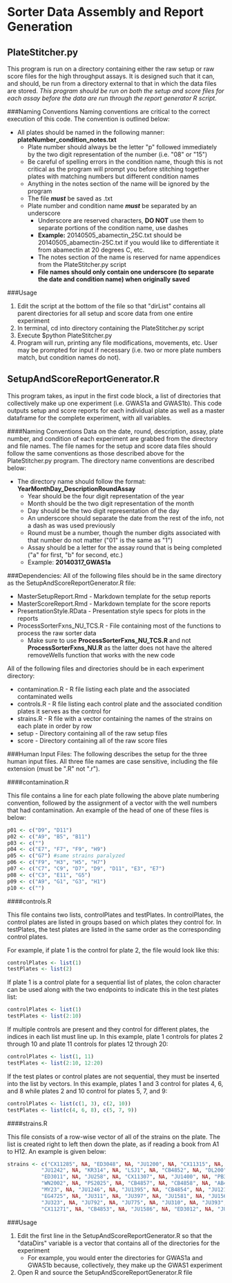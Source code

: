 Sorter Data Assembly and Report Generation
==========================================

PlateStitcher.py
----------------
This program is run on a directory containing either the raw setup or raw score files for the high throughput assays. It is designed such that it can, and should, be run from a directory external to that in which the data files are stored. *This program should be run on both the setup and score files for each assay before the data are run through the report generator R script.*

###Naming Conventions
Naming conventions are critical to the correct execution of this code. The convention is outlined below:

+ All plates should be named in the following manner: **plateNumber_condition_notes.txt**
	+ Plate number should always be the letter "p" followed immediately by the two digit representation of the number (i.e. "08" or "15")
	+ Be careful of spelling errors in the condition name, though this is not critical as the program will prompt you before stitching together plates with matching numbers but different condition names
	+ Anything in the notes section of the name will be ignored by the program
	+ The file ***must*** be saved as .txt
	+ Plate number and condition name ***must*** be separated by an underscore
		+ Underscore are reserved characters, **DO NOT** use them to separate portions of the condition name, use dashes
		+ **Example:** 20140505_abamectin_25C.txt should be 20140505_abamectin-25C.txt if you would like to differentiate it from abamectin at 20 degrees C, etc.
		+ The notes section of the name is reserved for name appendices from the PlateStitcher.py script
		+ **File names should only contain one underscore (to separate the date and condition name) when originally saved**

###Usage
1. Edit the script at the bottom of the file so that "dirList" contains all parent directories for all setup and score data from one entire experiment
2. In terminal, cd into directory containing the PlateStitcher.py script
3. Execute $python PlateStitcher.py
4. Program will run, printing any file modifications, movements, etc. User may be prompted for input if necessary (i.e. two or more plate numbers match, but condition names do not).


SetupAndScoreReportGenerator.R
------------------------------
This program takes, as input in the first code block, a list of directories that collectively make up one experiment (i.e. GWAS1a and GWAS1b). This code outputs setup and score reports for each individual plate as well as a master dataframe for the complete experiment, with all variables.

####Naming Conventions
Data on the date, round, description, assay, plate number, and condition of each experiment are grabbed from the directory and file names. The file names for the setup and score data files should follow the same conventions as those described above for the PlateStitcher.py program. The directory name conventions are described below:

+ The directory name should follow the format: **YearMonthDay_DescriptionRoundAssay**
	+ Year should be the four digit representation of the year
	+ Month should be the two digit representation of the month
	+ Day should be the two digit representation of the day
	+ An underscore should separate the date from the rest of the info, not a dash as was used previously
	+ Round must be a number, though the number digits associated with that number do not matter ("01" is the same as "1")
	+ Assay should be a letter for the assay round that is being completed ("a" for first, "b" for second, etc.)
	+ Example: **20140317_GWAS1a**

###Dependencies:
All of the following files should be in the same directory as the SetupAndScoreReportGenerator.R file:

+ MasterSetupReport.Rmd - Markdown template for the setup reports
+ MasterScoreReport.Rmd - Markdown template for the score reports
+ PresentationStyle.RData - Presentation style specs for plots in the reports
+ ProcessSorterFxns_NU_TCS.R - File containing most of the functions to process the raw sorter data
	+ Make sure to use **ProcessSorterFxns_NU_TCS.R** and not **ProcessSorterFxns_NU.R** as the latter does not have the altered removeWells function that works with the new code

All of the following files and directories should be in each experiment directory:

+ contamination.R - R file listing each plate and the associated contaminated wells
+ controls.R - R file listing each control plate and the associated condition plates it serves as the control for
+ strains.R - R file with a vector containing the names of the strains on each plate in order by row
+ setup - Directory containing all of the raw setup files
+ score - Directory containing all of the raw score files

###Human Input Files:
The following describes the setup for the three human input files. All three file names are case sensitive, including the file extension (must be ".R" not ".r").

####contamination.R

This file contains a line for each plate following the above plate numbering convention, followed by the assignment of a vector with the well numbers that had contamination. An example of the head of one of these files is below:

```r
p01 <- c("D9", "D11")
p02 <- c("A9", "B5", "B11")
p03 <- c("")
p04 <- c("E7", "F7", "F9", "H9")
p05 <- c("G7") #same strains paralyzed
p06 <- c("F9", "H3", "H5", "H7")
p07 <- c("C7", "C9", "D7", "D9", "D11", "E3", "E7")
p08 <- c("C3", "E11", "G5")
p09 <- c("A9", "G1", "G3", "H1")
p10 <- c("")
```

####controls.R

This file contains two lists, controlPlates and testPlates. In controlPlates, the control plates are listed in groups based on which plates they control for. In testPlates, the test plates are listed in the same order as the corresponding control plates.

For example, if plate 1 is the control for plate 2, the file would look like this:

```r
controlPlates <- list(1)
testPlates <- list(2)
```

If plate 1 is a control plate for a sequential list of plates, the colon character can be used along with the two endpoints to indicate this in the test plates list:

```r
controlPlates <- list(1)
testPlates <- list(2:10)
```

If multiple controls are present and they control for different plates, the indices in each list must line up. In this example, plate 1 controls for plates 2 through 10 and plate 11 controls for plates 12 through 20:

```r
controlPlates <- list(1, 11)
testPlates <- list(2:10, 12:20)
```

If the test plates or control plates are not sequential, they must be inserted into the list by vectors. In this example, plates 1 and 3 control for plates 4, 6, and 8 while plates 2 and 10 control for plates 5, 7, and 9:

```r
controlPlates <- list(c(1, 3), c(2, 10))
testPlates <- list(c(4, 6, 8), c(5, 7, 9))
```

####strains.R

This file consists of a row-wise vector of all of the strains on the plate. The list is created right to left then down the plate, as if reading a book from A1 to H12. An example is given below:

```r
strains <- c("CX11285", NA, "ED3048", NA, "JU1200", NA, "CX11315", NA, "JU1440", NA, "CX11314", NA,
           "JU1242", NA, "KR314", NA, "LSJ1", NA, "CB4852", NA, "DL200", NA, "CB4856", NA,
           "ED3011", NA, "JU258", NA, "CX11307", NA, "JU1400", NA, "PB306", NA, "ED3052", NA,
           "WN2002", NA, "PS2025", NA, "CB4857", NA, "CB4858", NA, "AB4", NA, "ED3017", NA,
           "MY23", NA, "JU1246", NA, "JU1395", NA, "CB4854", NA, "JU1213", NA, "EG4724", NA,
           "EG4725", NA, "JU311", NA, "JU397", NA, "JU1581", NA, "JU1568", NA, "MY1", NA,
           "JU323", NA, "JU792", NA, "JU775", NA, "JU310", NA, "JU393", NA, "JU847", NA,
           "CX11271", NA, "CB4853", NA, "JU1586", NA, "ED3012", NA, "JU440", NA, "CX11276", NA)
```

###Usage
1. Edit the first line in the SetupAndScoreReportGenerator.R so that the "dataDirs" variable is a vector that contains all of the directories for the experiment
	+ For example, you would enter the directories for GWAS1a and GWAS1b because, collectively, they make up the GWAS1 experiment
2. Open R and source the SetupAndScoreReportGenerator.R file











